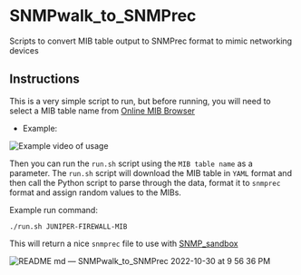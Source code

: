 # SNMPwalk_to_SNMPrec
Scripts to convert MIB table output to SNMPrec format to mimic networking devices

## Instructions
This is a very simple script to run, but before running, you will need to select a MIB table name from [Online MIB Browser](https://bestmonitoringtools.com/mibdb/mibdb_search.php)
* Example:

![Example video of usage](https://user-images.githubusercontent.com/49233513/198919931-64d9b405-86a8-489a-baa9-553981c09775.gif)



Then you can run the `run.sh` script using the `MIB table name` as a parameter. The `run.sh` script will download the MIB table in `YAML` format and then call the Python script to parse through the data, format it to `snmprec` format and assign random values to the MIBs.

Example run command:
```
./run.sh JUNIPER-FIREWALL-MIB
```

This will return a nice `snmprec` file to use with [SNMP_sandbox](https://github.com/UTXOnly/SNMP_sandbox)

![README md — SNMPwalk_to_SNMPrec 2022-10-30 at 9 56 36 PM](https://user-images.githubusercontent.com/49233513/198916381-4213b37b-1f1d-4166-a062-8fafccbb202a.jpg)
